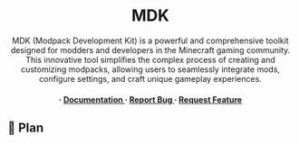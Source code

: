 <div align='center'>

<h1>MDK</h1>
<p>MDK (Modpack Development Kit) is a powerful and comprehensive toolkit designed for modders and developers in the Minecraft gaming community. This innovative tool simplifies the complex process of creating and customizing modpacks, allowing users to seamlessly integrate mods, configure settings, and craft unique gameplay experiences.</p>

<h4> <span> · </span> <a href="https://github.com/Mihalic2040/mdk/blob/master/README.md"> Documentation </a> <span> · </span> <a href="https://github.com/Mihalic2040/mdk/issues"> Report Bug </a> <span> · </span> <a href="https://github.com/Mihalic2040/mdk/issues"> Request Feature </a> </h4>


</div>

## :star2: Plan
